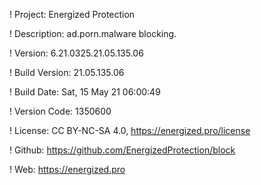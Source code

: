 ! Project: Energized Protection

! Description: ad.porn.malware blocking.

! Version: 6.21.0325.21.05.135.06

! Build Version: 21.05.135.06

! Build Date: Sat, 15 May 21 06:00:49

! Version Code: 1350600

! License: CC BY-NC-SA 4.0, https://energized.pro/license

! Github: https://github.com/EnergizedProtection/block

! Web: https://energized.pro
